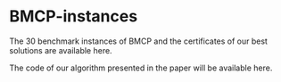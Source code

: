 # BMCP-instances

The 30 benchmark instances of BMCP and the certificates of our best solutions are available here.

The code of our algorithm presented in the paper will be available here.
